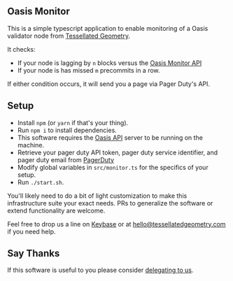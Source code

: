 ## Oasis Monitor

This is a simple typescript application to enable monitoring of a Oasis validator node from [Tessellated Geometry](https://tessellatedgeometry.com). 

It checks:
- If your node is lagging by `n` blocks versus the [Oasis Monitor API](https://oasismonitor.com/) 
- If your node is has missed `m` precommits in a row. 

If either condition occurs, it will send you a page via Pager Duty's API. 

## Setup 

- Install `npm` (or `yarn` if that's your thing).
- Run `npm i` to install dependencies.
- This software requires the [Oasis API](https://github.com/SimplyVC/oasis_api_server) server to be running on the machine.
- Retrieve your pager duty API token, pager duty service identifier, and pager duty email from [PagerDuty](http://pagerduty.com)
- Modify global variables in `src/monitor.ts` for the specifics of your setup. 
- Run `./start.sh`.

You'll likely need to do a bit of light customization to make this infrastructure suite your exact needs. PRs to generalize the software or extend functionality are welcome. 

Feel free to drop us a line on [Keybase](https://keybase.io/tessellatedgeo#_) or at [hello@tessellatedgeometry.com](mailto:hello@tessellatedgeometry.com) if you need help.

## Say Thanks

If this software is useful to you please consider [delegating to us](http://tessellatedgeometry.com/).
